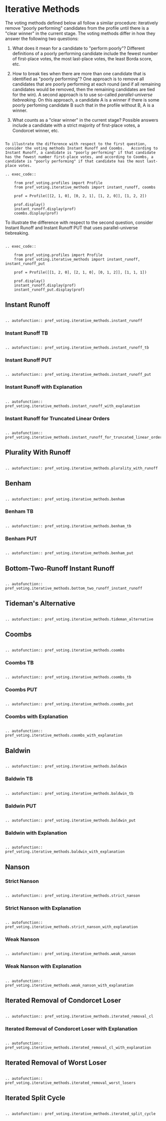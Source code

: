 Iterative Methods
=========================

The voting methods defined below all follow a similar procedure: iteratively remove "poorly performing" candidates from the profile until there is a "clear winner" in the current stage. The voting methods differ in how they answer the following two questions: 

1. What does it mean for a candidate to "perform poorly"?  Different definitions of a poorly performing candidate include the fewest number of first-place votes, the most last-place votes, the least Borda score, etc.

2. How to break ties when there are more than one candidate that is identified as "poorly performing"?  One approach is to remove all candidates that are poorly performing at each round (and if all remaining candidates would be removed, then the remaining candidates are tied for the win).  A second approach is to use so-called *parallel-universe tiebreaking*. On this approach, a candidate A is a winner if there is some poorly perfoming candidate B such that in the profile without B, A is a winner.

3. What counts as a "clear winner" in the current stage? Possible answers include a candidate with a strict majority of first-place votes, a Condorcet winner, etc.

```{eval-rst}

To illustrate the difference with respect to the first question, consider the voting methods Instant Runoff and Coombs.   According to Instant Runoff, a candidate is "poorly performing" if that candidate has the fewest number first-place votes, and according to Coombs, a candidate is "poorly performing" if that candidate has the most last-place votes. 

.. exec_code::

    from pref_voting.profiles import Profile
    from pref_voting.iterative_methods import instant_runoff, coombs
    
    prof = Profile([[2, 1, 0], [0, 2, 1], [1, 2, 0]], [1, 2, 2])

    prof.display()
    instant_runoff.display(prof)
    coombs.display(prof)

```

To illustrate the difference with respect to the second question, consider Instant Runoff and Instant Runoff PUT that uses parallel-universe tiebreaking. 

```{eval-rst}

.. exec_code::

    from pref_voting.profiles import Profile
    from pref_voting.iterative_methods import instant_runoff, instant_runoff_put
    
    prof = Profile([[1, 2, 0], [2, 1, 0], [0, 1, 2]], [1, 1, 1])

    prof.display()
    instant_runoff.display(prof)
    instant_runoff_put.display(prof)

```


## Instant Runoff

```{eval-rst}

.. autofunction:: pref_voting.iterative_methods.instant_runoff

```

### Instant Runoff TB

```{eval-rst}

.. autofunction:: pref_voting.iterative_methods.instant_runoff_tb

```

### Instant Runoff PUT

```{eval-rst}

.. autofunction:: pref_voting.iterative_methods.instant_runoff_put

```

### Instant Runoff with Explanation

```{eval-rst}

.. autofunction:: pref_voting.iterative_methods.instant_runoff_with_explanation

```

### Instant Runoff for Truncated Linear Orders

```{eval-rst}

.. autofunction:: pref_voting.iterative_methods.instant_runoff_for_truncated_linear_orders

```

## Plurality With Runoff

```{eval-rst}

.. autofunction:: pref_voting.iterative_methods.plurality_with_runoff

```

## Benham

```{eval-rst}

.. autofunction:: pref_voting.iterative_methods.benham

```

### Benham TB

```{eval-rst}

.. autofunction:: pref_voting.iterative_methods.benham_tb

```

### Benham PUT

```{eval-rst}

.. autofunction:: pref_voting.iterative_methods.benham_put

```

## Bottom-Two-Runoff Instant Runoff

```{eval-rst}

.. autofunction:: pref_voting.iterative_methods.bottom_two_runoff_instant_runoff

```

## Tideman's Alternative

```{eval-rst}

.. autofunction:: pref_voting.iterative_methods.tideman_alternative

```

## Coombs

```{eval-rst}

.. autofunction:: pref_voting.iterative_methods.coombs

```
### Coombs TB

```{eval-rst}

.. autofunction:: pref_voting.iterative_methods.coombs_tb

```

### Coombs PUT

```{eval-rst}

.. autofunction:: pref_voting.iterative_methods.coombs_put

```

### Coombs with Explanation

```{eval-rst}

.. autofunction:: pref_voting.iterative_methods.coombs_with_explanation

```

## Baldwin

```{eval-rst}

.. autofunction:: pref_voting.iterative_methods.baldwin

```

### Baldwin TB

```{eval-rst}

.. autofunction:: pref_voting.iterative_methods.baldwin_tb

```

### Baldwin PUT

```{eval-rst}

.. autofunction:: pref_voting.iterative_methods.baldwin_put

```

### Baldwin with Explanation

```{eval-rst}

.. autofunction:: pref_voting.iterative_methods.baldwin_with_explanation

```

## Nanson

### Strict Nanson

```{eval-rst}

.. autofunction:: pref_voting.iterative_methods.strict_nanson

```

### Strict Nanson with Explanation

```{eval-rst}

.. autofunction:: pref_voting.iterative_methods.strict_nanson_with_explanation

```

### Weak Nanson

```{eval-rst}

.. autofunction:: pref_voting.iterative_methods.weak_nanson

```

### Weak Nanson with Explanation

```{eval-rst}

.. autofunction:: pref_voting.iterative_methods.weak_nanson_with_explanation

```

## Iterated Removal of Condorcet Loser


```{eval-rst}

.. autofunction:: pref_voting.iterative_methods.iterated_removal_cl

```

### Iterated Removal of Condorcet Loser with Explanation

```{eval-rst}

.. autofunction:: pref_voting.iterative_methods.iterated_removal_cl_with_explanation

```

## Iterated Removal of Worst Loser


```{eval-rst}

.. autofunction:: pref_voting.iterative_methods.iterated_removal_worst_losers

```

## Iterated Split Cycle

```{eval-rst}

.. autofunction:: pref_voting.iterative_methods.iterated_split_cycle

```